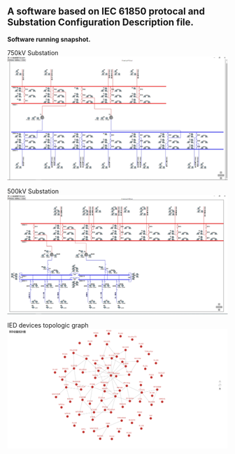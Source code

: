 ## A software based on IEC 61850 protocal and Substation Configuration Description file.
**Software running snapshot.**

750kV Substation
![1.png](./1.PNG)

500kV Substation
![demo.png](./demo.PNG)

IED devices topologic graph
![topologic_graph](./topologic_graph.PNG)
